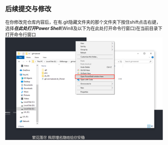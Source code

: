 ## 后续提交与修改

在你修改完仓库内容后，在有.git隐藏文件夹的那个文件夹下按住shift点击右键，选择***在此处打开Power Shell***(Win8及以下为在此处打开命令行窗口)在当前目录下打开命令行窗口
![](../pics/pic25.png)

